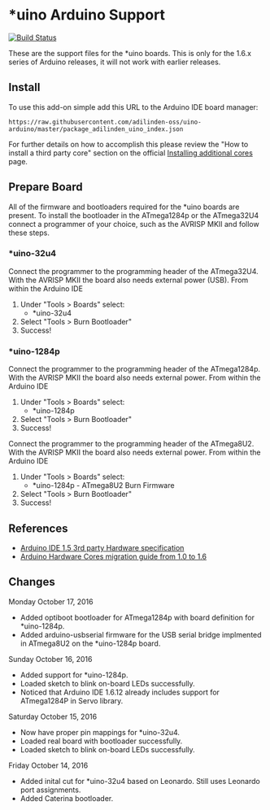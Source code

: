 # \*uino Arduino Support

[![Build Status](https://travis-ci.org/adilinden-oss/uino-arduino.svg?branch=master)](https://travis-ci.org/adilinden-oss/uino-arduino)

These are the support files for the \*uino boards. This is only for the 1.6.x series of Arduino releases, it will not work with earlier releases.

## Install

To use this add-on simple add this URL to the Arduino IDE board manager:

	https://raw.githubusercontent.com/adilinden-oss/uino-arduino/master/package_adilinden_uino_index.json

For further details on how to accomplish this please review the "How to install a third party core" section on the official [Installing additional cores](https://www.arduino.cc/en/guide/cores) page.

## Prepare Board

All of the firmware and bootloaders required for the \*uino boards are present.  To install the bootloader in the ATmega1284p or the ATmega32U4 connect a programmer of your choice, such as the AVRISP MKII and follow these steps.

### \*uino-32u4

Connect the programmer to the programming header of the ATmega32U4. With the AVRISP MKII the board also needs external power (USB). From within the Arduino IDE

1. Under "Tools > Boards" select:
    * \*uino-32u4
2. Select "Tools > Burn Bootloader"
3. Success! 

### \*uino-1284p

Connect the programmer to the programming header of the ATmega1284p.  With the AVRISP MKII the board also needs external power. From within the Arduino IDE

1. Under "Tools > Boards" select:
    * \*uino-1284p
2. Select "Tools > Burn Bootloader"
3. Success! 

Connect the programmer to the programming header of the ATmega8U2.  With the AVRISP MKII the board also needs external power. From within the Arduino IDE

1. Under "Tools > Boards" select:
    * \*uino-1284p - ATmega8U2 Burn Firmware
2. Select "Tools > Burn Bootloader"
3. Success! 

## References

- [Arduino IDE 1.5 3rd party Hardware specification](https://github.com/arduino/Arduino/wiki/Arduino-IDE-1.5-3rd-party-Hardware-specification)
- [Arduino Hardware Cores migration guide from 1.0 to 1.6](https://github.com/arduino/Arduino/wiki/Arduino-Hardware-Cores-migration-guide-from-1.0-to-1.6)

## Changes

Monday October 17, 2016

- Added optiboot bootloader for ATmega1284p with board definition for \*uino-1284p.
- Added arduino-usbserial firmware for the USB serial bridge implmented in ATmega8U2 on the \*uino-1284p board.

Sunday October 16, 2016

- Added support for \*uino-1284p.
- Loaded sketch to blink on-board LEDs successfully.
- Noticed that Arduino IDE 1.6.12 already includes support for ATmega1284P in Servo library.

Saturday October 15, 2016

- Now have proper pin mappings for *uino-32u4.
- Loaded real board with bootloader successfully.
- Loaded sketch to blink on-board LEDs successfully.

Friday October 14, 2016

- Added inital cut for \*uino-32u4 based on Leonardo.  Still uses Leonardo port assignments.
- Added Caterina bootloader.


